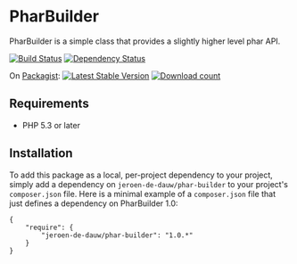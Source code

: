 # PharBuilder

PharBuilder is a simple class that provides a slightly higher level phar API.

[![Build Status](https://secure.travis-ci.org/JeroenDeDauw/PharBuilder.png?branch=master)](http://travis-ci.org/JeroenDeDauw/PharBuilder)
[![Dependency Status](https://www.versioneye.com/package/php--jeroen-de-dauw--phar-builder/badge.png)](https://www.versioneye.com/package/php--jeroen-de-dauw--phar-builder)

On [Packagist](https://packagist.org/packages/jeroen-de-dauw/phar-builder):
[![Latest Stable Version](https://poser.pugx.org/jeroen-de-dauw/phar-builder/version.png)](https://packagist.org/packages/jeroen-de-dauw/phar-builder)
[![Download count](https://poser.pugx.org/jeroen-de-dauw/phar-builder/d/total.png)](https://packagist.org/packages/jeroen-de-dauw/phar-builder)

## Requirements

* PHP 5.3 or later

## Installation


To add this package as a local, per-project dependency to your project, simply add a
dependency on `jeroen-de-dauw/phar-builder` to your project's `composer.json` file.
Here is a minimal example of a `composer.json` file that just defines a dependency on
PharBuilder 1.0:

    {
        "require": {
            "jeroen-de-dauw/phar-builder": "1.0.*"
        }
    }
